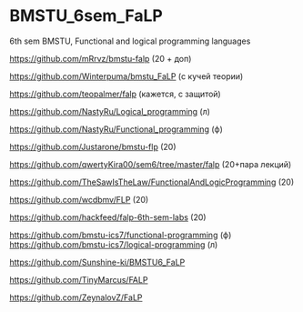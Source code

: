 # BMSTU_6sem_FaLP
6th sem BMSTU, Functional and logical programming languages

https://github.com/mRrvz/bmstu-falp
(20 + доп)
										
https://github.com/Winterpuma/bmstu_FaLP
(с кучей теории)

https://github.com/teopalmer/falp
(кажется,  с защитой)

https://github.com/NastyRu/Logical_programming
(л)

https://github.com/NastyRu/Functional_programming
(ф)

https://github.com/Justarone/bmstu-flp
(20)

https://github.com/qwertyKira00/sem6/tree/master/falp
(20+пара лекций)

https://github.com/TheSawIsTheLaw/FunctionalAndLogicProgramming
(20)

https://github.com/wcdbmv/FLP
(20)

https://github.com/hackfeed/falp-6th-sem-labs
(20)

https://github.com/bmstu-ics7/functional-programming
(ф)
https://github.com/bmstu-ics7/logical-programming
(л)

https://github.com/Sunshine-ki/BMSTU6_FaLP

https://github.com/TinyMarcus/FALP


https://github.com/ZeynalovZ/FaLP
